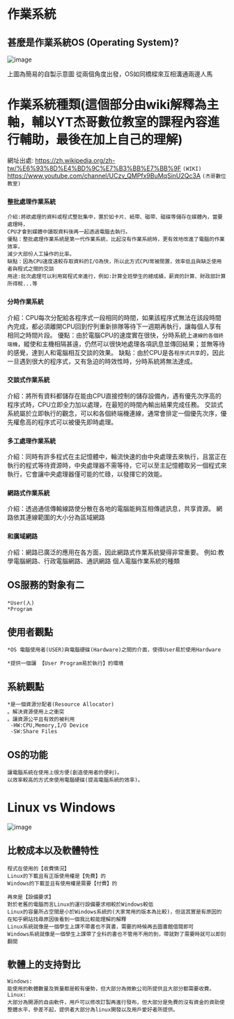 # 作業系統
## 甚麼是作業系統OS (Operating System)?
![image](https://user-images.githubusercontent.com/81726807/173283011-ebd5097e-d73c-4f26-84aa-e103ec7af4a1.png)

上圖為簡易的自製示意圖
從兩個角度出發，OS如同橋樑來互相溝通兩邊人馬
# 作業系統種類(這個部分由wiki解釋為主軸，輔以YT杰哥數位教室的課程內容進行輔助，最後在加上自己的理解)
網址出處:
https://zh.wikipedia.org/zh-tw/%E6%93%8D%E4%BD%9C%E7%B3%BB%E7%BB%9F ``(WIKI)``
https://www.youtube.com/channel/UCzv_QMPfx9BuMqSinU2Qc3A ``(杰哥數位教室)``
### ``整批處理作業系統``
```
介紹:將欲處理的資料或程式整批集中，置於如卡片、紙帶、磁帶、磁碟等儲存在媒體內，當要處理時，
CPU才會到媒體中讀取資料後再一起透過電腦去執行。
優點：整批處理作業系統是第一代作業系統，比起沒有作業系統時，更有效地改進了電腦的作業效率，
減少大部份人工操作的比率。
缺點：因為CPU速度遠較存取資料的I/O為快，所以此方式CPU常被閒置，效率低且與缺乏使用者與程式之間的交談
用途:批次處理可以利用寫程式來進行，例如:計算全班學生的總成績，薪資的計算、財政部計算所得稅...等
```
### ``分時作業系統``
介紹：CPU每次分配給各程序式一段相同的時間，如果該程序式無法在該段時間內完成，都必須離開CPU回到佇列重新排隊等待下一週期再執行，讓每個人享有相同之時間片段。
優點：由於電腦CPU的速度實在很快，分時系統上``連線的各個終端機``，縱使和主機相隔甚遠，仍然可以很快地處理各項訊息並傳回結果；並無等待的感覺，達到人和電腦相互交談的效果。
缺點：由於CPU是各``程序式共享``的，因此一旦遇到很大的程序式，又有急迫的時效性時，分時系統將無法達成。
### ``交談式作業系統``
介紹：將所有資料都儲存在能由CPU直接控制的儲存設備內，遇有優先次序高的程序式時，CPU立即全力加以處理，在最短的時間內輸出結果完成任務。
交談式系統屬於立即執行的觀念，可以和各個終端機連線，通常會排定一個優先次序，優先權愈高的程序式可以被優先即時處理。
### ``多工處理作業系統``
介紹：同時有許多程式在主記憶體中，輪流快速的由中央處理去來執行，且當正在執行的程式等待資源時，中央處理器不需等待，它可以至主記憶體取另一個程式來執行，它會讓中央處理器僅可能的忙碌，以發揮它的效能。
### ``網路式作業系統``
介紹：透過通信傳輸線路使分散在各地的電腦能夠互相傳遞訊息，共享資源。
網路依其連線範圍的大小分為區域網路

### ``和廣域網路``
介紹：網路已廣泛的應用在各方面，因此網路式作業系統變得非常重要。
例如:教學電腦網路、行政電腦網路、通訊網路
個人電腦作業系統的種類
## OS服務的對象有二
```
*User(人)
*Program
```
## 使用者觀點
```
*OS 電腦使用者(USER)與電腦硬碟(Hardware)之間的介面，使得User易於使用Hardware

*提供一個讓 【User Program易於執行】的環境
```

## 系統觀點
```
*是一個資源分配者(Resource Allocator)
。解決資源使用上之衝突
。讓資源公平且有效的被利用
 -HW:CPU,Memory,I/O Device
 -SW:Share Files
 ```
## OS的功能
```
讓電腦系統在使用上很方便(創造使用者的便利)。
以效率較高的方式來使用電腦硬碟(提高電腦系統的效率)。
```
# Linux vs Windows
 ![image](https://user-images.githubusercontent.com/81726807/174135052-836915c2-199f-4bbe-8b54-b30024fd46f7.png)

## 比較成本以及軟體特性
```
程式在使用的【收費情況】
Linux的下載且有正版使用權是【免費】的
Windows的下載並且有使用權是需要【付費】的

再來是【設備要求】
對於老舊的電腦而言Linux的運行設備要求相較於Windows較低
Linux的容量所占空間是小於Windows系統的(大家常用的版本為比較)，但這其實是有原因的
在知乎網站找尋原因後看到一個我比較能理解的解釋
Linux系統就像是一個學生上課不帶書也不買書，需要的時候再去圖書館借閱即可
Windows系統就像是一個學生上課帶了全科的書也不管用不用的到，帶就對了需要時就可以即刻翻閱

```
## 軟體上的支持對比
```
Windows:
能使用的軟體數量及質量都是較有優勢，但大部分為微軟公司所提供且大部分都需要收費。
Linux:
大部分為開源的自由軟件，用戶可以修改訂製再進行發布，但大部分是免費的沒有資金的資助使整體水平，參差不起，提供者大部分為linux開發以及用戶愛好者所提供。
```
## 

